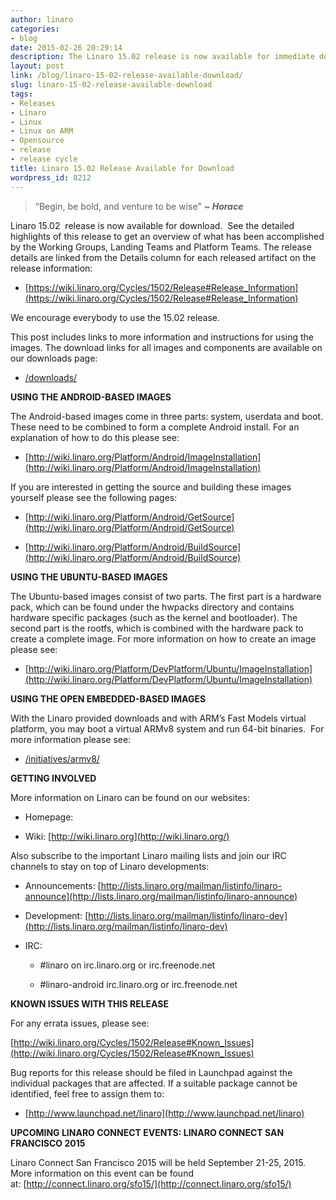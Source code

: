 ```yaml
---
author: linaro
categories:
- blog
date: 2015-02-26 20:29:14
description: The Linaro 15.02 release is now available for immediate download.
layout: post
link: /blog/linaro-15-02-release-available-download/
slug: linaro-15-02-release-available-download
tags:
- Releases
- Linaro
- Linux
- Linux on ARM
- Opensource
- release
- release cycle
title: Linaro 15.02 Release Available for Download
wordpress_id: 8212
---
```


> “Begin, be bold, and venture to be wise" _**~ Horace**_

Linaro 15.02  release is now available for download.  See the detailed highlights of this release to get an overview of what has been accomplished by the Working Groups, Landing Teams and Platform Teams. The release details are linked from the Details column for each released artifact on the release information:

  * [https://wiki.linaro.org/Cycles/1502/Release#Release_Information](https://wiki.linaro.org/Cycles/1502/Release#Release_Information)

We encourage everybody to use the 15.02 release.

This post includes links to more information and instructions for using the images. The download links for all images and components are available on our downloads page:

  * [/downloads/](/downloads/)

**USING THE ANDROID-BASED IMAGES**

The Android-based images come in three parts: system, userdata and boot. These need to be combined to form a complete Android install. For an explanation of how to do this please see:

  * [http://wiki.linaro.org/Platform/Android/ImageInstallation](http://wiki.linaro.org/Platform/Android/ImageInstallation)

If you are interested in getting the source and building these images yourself please see the following pages:


  * [http://wiki.linaro.org/Platform/Android/GetSource](http://wiki.linaro.org/Platform/Android/GetSource)


  * [http://wiki.linaro.org/Platform/Android/BuildSource](http://wiki.linaro.org/Platform/Android/BuildSource)


**USING THE UBUNTU-BASED IMAGES**

The Ubuntu-based images consist of two parts. The first part is a hardware pack, which can be found under the hwpacks directory and contains hardware specific packages (such as the kernel and bootloader). The second part is the rootfs, which is combined with the hardware pack to create a complete image. For more information on how to create an image please see:

  * [http://wiki.linaro.org/Platform/DevPlatform/Ubuntu/ImageInstallation](http://wiki.linaro.org/Platform/DevPlatform/Ubuntu/ImageInstallation)


**USING THE OPEN EMBEDDED-BASED IMAGES**

With the Linaro provided downloads and with ARM’s Fast Models virtual platform, you may boot a virtual ARMv8 system and run 64-bit binaries.  For more information please see:


  * [/initiatives/armv8/](/initiatives/armv8/)


**GETTING INVOLVED**

More information on Linaro can be found on our websites:

  * Homepage: [](/)


  * Wiki: [http://wiki.linaro.org](http://wiki.linaro.org/)


Also subscribe to the important Linaro mailing lists and join our IRC channels to stay on top of Linaro developments:


  * Announcements: [http://lists.linaro.org/mailman/listinfo/linaro-announce](http://lists.linaro.org/mailman/listinfo/linaro-announce)


  * Development: [http://lists.linaro.org/mailman/listinfo/linaro-dev](http://lists.linaro.org/mailman/listinfo/linaro-dev)


  * IRC:


    * #linaro on irc.linaro.org or irc.freenode.net


    * #linaro-android irc.linaro.org or irc.freenode.net

**KNOWN ISSUES WITH THIS RELEASE**

For any errata issues, please see:

[http://wiki.linaro.org/Cycles/1502/Release#Known_Issues](http://wiki.linaro.org/Cycles/1502/Release#Known_Issues)

Bug reports for this release should be filed in Launchpad against the individual packages that are affected. If a suitable package cannot be identified, feel free to assign them to:

  * [http://www.launchpad.net/linaro](http://www.launchpad.net/linaro)


**UPCOMING LINARO CONNECT EVENTS: LINARO CONNECT SAN FRANCISCO 2015**

Linaro Connect San Francisco 2015 will be held September 21-25, 2015.  More information on this event can be found at: [http://connect.linaro.org/sfo15/](http://connect.linaro.org/sfo15/)